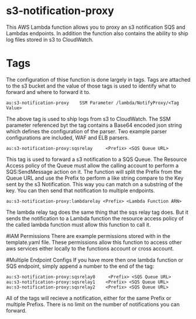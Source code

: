 # s3-notification-proxy

This AWS Lambda function allows you to proxy an s3 notification SQS and Lambdas endpoints. In addition the function also contains the ability to ship log files stored in s3 to CloudWatch.

# Tags

The configuration of thise function is done largely in tags. Tags are attached to the s3 bucket and the value of those tags is used to identify what to forward and where to forward it to.

```
au:s3-notification-proxy    SSM Parameter /lambda/NotifyProxy/<Tag Value>
```
The above tag is used to ship logs from s3 to CloudWatch. The SSM parameter referenced byt the tag contains a Base64 encoded json string which defines the configuration of the parser. Two example parser configurations are included, WAF and ELB parsers.

```
au:s3-notification-proxy:sqsrelay     <Prefix> <SQS Queue URL>
```
This tag is used to forward a s3 notification to a SQS Queue. The Resource Access policy of the Queue must allow the calling account to perform a SQS:SendMessage action on it.
The function will split the Prefix from the Queue URL and use the Prefix to perform a like string compare to the Key sent by the s3 Notification. This way you can match on a substring of the key. You can then send that notification to multiple endpoints.

```
au:s3-notification-proxy:lambdarelay <Prefix> <Lambda Function ARN>
```
The lambda relay tag does the same thing that the sqs relay tag does. But it sends the notification to a Lambda function the resource access policy of the called lambda function must allow this function to call it.

#IAM Permissions
There are example permissions stored with in the template.yaml file. These permissions allow this function to access other aws services either locally to the functions account or cross account.

#Multiple Endpoint Configs
If you have more then one lambda function or SQS endpoint, simply append a number to the end of the tag:
```
au:s3-notification-proxy:sqsrelay0     <Prefix> <SQS Queue URL>
au:s3-notification-proxy:sqsrelay1    <Prefix> <SQS Queue URL>
au:s3-notification-proxy:sqsrelay2    <Prefix> <SQS Queue URL>
```
All of the tags will recieve a notification, either for the same Prefix or multiple Prefixs. There is no limit on the number of notifications you can forward.
